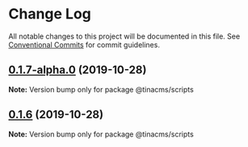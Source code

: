 # Change Log

All notable changes to this project will be documented in this file.
See [Conventional Commits](https://conventionalcommits.org) for commit guidelines.

## [0.1.7-alpha.0](https://github.com/tinacms/tinacms/compare/@tinacms/scripts@0.1.6-alpha.0...@tinacms/scripts@0.1.7-alpha.0) (2019-10-28)

**Note:** Version bump only for package @tinacms/scripts





## [0.1.6](https://github.com/tinacms/tinacms/compare/@tinacms/scripts@0.1.6-alpha.0...@tinacms/scripts@0.1.6) (2019-10-28)

**Note:** Version bump only for package @tinacms/scripts
